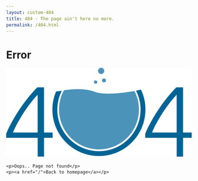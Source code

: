 ```yaml
---
layout: custom-404
title: 404 - The page ain't here no more.
permalink: /404.html
---
```

<div id="error">
    <h1>Error</h1>
    <img src="/images/404.svg">

    <p>Oops.. Page not found</p>
    <p><a href="/">Back to homepage</a></p>
</div>